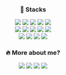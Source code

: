 <h3 align="center">📍 Stacks</h3>
<p align="center">
            <a href=""><img src="https://img.shields.io/badge/Python-3776AB?style=flat-square&logo=Python&logoColor=ffffff"/></a>
            <a href=""><img src="https://img.shields.io/badge/Java-007396?style=flat-square&logo=Java&logoColor=ffffff"/></a>
            <a href=""><img src="https://img.shields.io/badge/HTML5-E34F26?style=flat-square&logo=HTML5&logoColor=ffffff"/></a>
            <a href=""><img src="https://img.shields.io/badge/CSS3-1572B6?style=flat-square&logo=CSS3&logoColor=ffffff"/></a>
            <a href=""><img src="https://img.shields.io/badge/JavaScript-F7DF1E?style=flat-square&logo=JavaScript&logoColor=ffffff"/></a>
            <br>
            <a href=""><img src="https://img.shields.io/badge/Django-092E20?style=flat-square&logo=Django&logoColor=ffffff"/></a>
            <a href=""><img src="https://img.shields.io/badge/React-61DAFB?style=flat-square&logo=React&logoColor=ffffff"/></a>
            <a href=""><img src="https://img.shields.io/badge/Eclipse IDE-2C2255?style=flat-square&logo=Eclipse IDE&logoColor=ffffff"/></a>
            <a href=""><img src="https://img.shields.io/badge/PostgreSQL-4169E1?style=flat-square&logo=PostgreSQL&logoColor=ffffff"/></a>
            <a href=""><img src="https://img.shields.io/badge/MySQL-4479A1?style=flat-square&logo=MySQL&logoColor=ffffff"/></a>
            <br>
            <a href=""><img src="https://img.shields.io/badge/Docker-2496ED?style=flat-square&logo=Docker&logoColor=ffffff"/></a>
            <a href=""><img src="https://img.shields.io/badge/Git-F05032?style=flat-square&logo=Git&logoColor=ffffff"/></a>
            <a href=""><img src="https://img.shields.io/badge/GitKraken-179287?style=flat-square&logo=GitKraken&logoColor=ffffff"/></a>
            <a href=""><img src="https://img.shields.io/badge/Visual Studio Code-007ACC?style=flat-square&logo=Visual Studio Code&logoColor=ffffff"/></a>
            
            

</p>
<h3 align="center">🔥 More about me?</h3>
<p align="center">
            <a href="https://github.com/onmay16" target="_blank"><img src="https://img.shields.io/badge/GitHub-24282e?style=flat-square&logo=GitHub&logoColor=ffffff"/></a>
            <a href="https://www.linkedin.com/in/sugyeong-hong-01a04317a/" target="_blank"><img src="https://img.shields.io/badge/LinkedIn-0A66C2?style=flat-square&logo=LinkedIn&logoColor=ffffff"/></a>
            <a href="mailto:onmay16@gmail.com" target="_blank"><img src="https://img.shields.io/badge/Sugyeong/May-EA4335?style=flat-square&logo=Gmail&logoColor=ffffff"/></a>
            <a href="https://www.instagram.com/espacedemay/" target="_blank"><img src="https://img.shields.io/badge/espacedemay-E4405F?style=flat-square&logo=Instagram&logoColor=ffffff"/></a>
</p>

